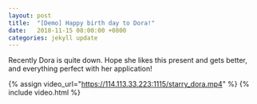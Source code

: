 ```yaml
---
layout: post
title:  "[Demo] Happy birth day to Dora!"
date:   2018-11-15 08:00:00 +0800
categories: jekyll update
---
```


Recently Dora is quite down. Hope she likes this present and gets better, and everything perfect with her application!

{% assign video_url="https://114.113.33.223:1115/starry_dora.mp4" %}
{% include video.html %}